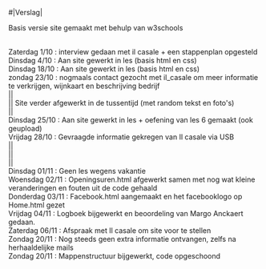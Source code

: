 

#|Verslag|



Basis versie site gemaakt met behulp van w3schools

<br> Zaterdag 1/10 : interview gedaan met il casale + een stappenplan opgesteld
<br> Dinsdag 4/10 : Aan site gewerkt in les (basis html en css)
<br> Dinsdag 18/10 :  Aan site gewerkt in les (basis html en css)
<br> zondag   23/10 : nogmaals contact gezocht met il_casale om meer informatie te verkrijgen, wijnkaart en beschrijving bedrijf
<br> ||
<br> ||      Site verder afgewerkt in de tussentijd (met random tekst en foto's)
<br> ||
<br> Dinsdag 25/10 :  Aan site gewerkt in les + oefening van les 6 gemaakt (ook geupload)
<br> Vrijdag 28/10 : Gevraagde informatie gekregen van Il casale via USB
<br> ||
<br> ||
<br> ||
<br> Dinsdag 01/11 : Geen les wegens vakantie
<br> Woensdag 02/11 : Openingsuren.html afgewerkt samen met nog wat kleine veranderingen en fouten uit de code gehaald
<br> Donderdag 03/11 : Facebook.html aangemaakt en het facebooklogo op Home.html gezet
<br> Vrijdag 04/11 : Logboek bijgewerkt en beoordeling van Margo Anckaert gedaan. 
<br> Zaterdag 06/11 : Afspraak met Il casale om site voor te stellen
<br> Zondag 20/11 : Nog steeds geen extra informatie ontvangen, zelfs na herhaaldelijke mails
<br> Zondag 20/11 : Mappenstructuur bijgewerkt, code opgeschoond


